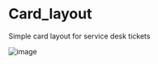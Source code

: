 # Card_layout
 Simple card layout for service desk tickets
 
 ![image](https://user-images.githubusercontent.com/65025208/118398649-26029900-b677-11eb-8981-11a25899c13b.png)
